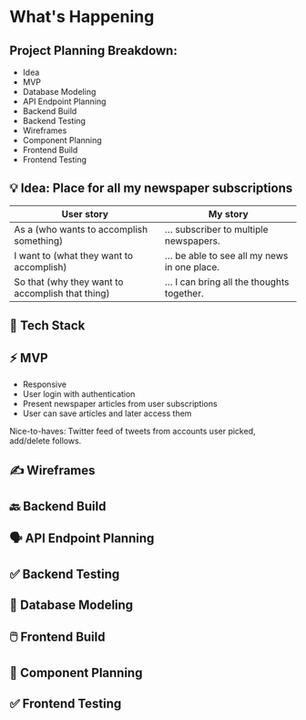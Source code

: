 # What's Happening

## Project Planning Breakdown:
- Idea
- MVP
- Database Modeling
- API Endpoint Planning
- Backend Build
- Backend Testing
- Wireframes
- Component Planning
- Frontend Build
- Frontend Testing

## 💡 Idea: Place for all my newspaper subscriptions
| User story                                       | My story                                   |
| ------------------------------------------------ | ------------------------------------------ |
| As a (who wants to accomplish something)         | … subscriber to multiple newspapers.       |
| I want to (what they want to accomplish)         | … be able to see all my news in one place. |
| So that (why they want to accomplish that thing) | … I can bring all the thoughts together.   |

## 🤖 Tech Stack

## ⚡ MVP
- Responsive
- User login with authentication
- Present newspaper articles from user subscriptions
- User can save articles and later access them

Nice-to-haves:
Twitter feed of tweets from accounts user picked, add/delete follows.

## ✍️ Wireframes

## 🔙 Backend Build 

## 🗣️ API Endpoint Planning

## ✅ Backend Testing

## 💾 Database Modeling

## 🖱️ Frontend Build

## 🍱 Component Planning

## ✅ Frontend Testing
